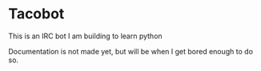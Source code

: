 Tacobot
=======
This is an IRC bot I am building to learn python

Documentation is not made yet, but will be when I get bored enough to do so.
